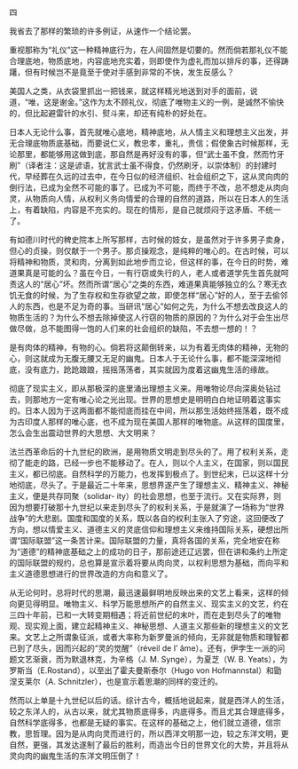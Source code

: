 四

  

我省去了那样的繁琐的许多例证，从速作一个结论罢。

重视那称为“礼仪”这一种精神底行为，在人间固然是切要的。然而倘若那礼仪不能合理底地，物质底地，内容底地充实着，则即使作为虚礼而加以排斥的事，还得踌躇，但有时候岂不是竟至于使对手感到非常的不快，发生反感么？

美国人之类，从衣袋里抓出一把钱来，就这样精光地送到对手的面前，说道，“唯，这是谢金。”这作为太不顾礼仪，彻底了唯物主义的一例，是诚然不愉快的，但比起避雷针的水引、熨斗来，却还有纯朴的好处在。

日本人无论什么事，首先就唯心底地，精神底地，从人情主义和理想主义出发，并无合理底物质底基础，而要说仁义，教忠孝，重礼，贵信；假使象古时候那样，无论那里，都能够用这做到底，那自然是再好没有的事，但“武士虽不食，然而竹牙刷”（译者注：这是谚语，犹言武士虽不得食，仍然刷牙，以崇体制）的封建时代，早经葬在久远的过去中，在今日似的经济组织、社会组织之下，这从灵向肉的倒行法，已成为全然不可能的事了。已成为不可能，而终于不改，总不想走从肉向灵，从物质向人情，从权利义务向情爱的合理的自然的道路，所以在日本人的生活上，有着缺陷，内容是不充实的。现在的情形，是自己就烦闷于这矛盾、不统一了。

有如德川时代的稗史院本上所写那样，古时候的妓女，是虽然对于许多男子卖身，但心的贞操，则仅献于一个男子。那贞操观念，是纯粹的唯心的。在古时候，可以将精神和物质，灵和肉，分离到如此地步而立论，但这样的事，在今日的时势，难道果真是可能的么？虽在今日，一有行窃或失行的人，老人或者道学先生首先就呵责这人的“居心”坏。然而所谓“居心”之类的东西，难道果真能够独立的么？寒无衣饥无食的时候，为了生存权和生存欲望之故，即使怎样“居心”好的人，至于去偷邻人的东西，也是不足为奇的事。当研讯“居心”如何之先，为什么不想去改良这人的物质生活的？为什么不想去除掉使这人行窃的物质的原因的？为什么对于会生出尽做尽做，总不能图得一饱的人们来的社会组织的缺陷，不去想一想的！？

是有肉体的精神，有物的心。倘若将这颠倒转来，以为有着无肉体的精神，无物的心，则这就成为无腹无腰又无足的幽鬼。日本人于无论什么事，都不能深深地彻底，没有底力，跄跄踉踉，摇摇荡荡者，其实就因为度着这幽鬼生活的缘故。

彻底了现实主义，即从那极深的底里涌出理想主义来。用唯物论尽向深奥处钻过去，则那地方一定有唯心论之光出现。世界的思想史是明明白白地证明着这事实的。日本人因为于这两面都不能彻底而挂在中间，所以那生活始终摇荡着，既不成为古印度人那样的唯心底，也不成为现在美国人那样的唯物底。从这样的国度里，怎么会生出震动世界的大思想、大文明来？

法兰西革命后的十九世纪的欧洲，是用物质文明走到尽头的了。用了权利关系，走彻了能走的路，已经一步也不能移动了。在人，则以个人主义，在国家，则以国民主义，都已彻底。自然科学的万能力，也发挥到极点了。到世纪末，已以这样十分地彻底，尽头了。于是最近二十年来，思想界遂产生了理想主义、精神主义、神秘主义，便是共存同聚（solidar- ity）的社会思想，也至于流行。又在实际界，则因为想要打破那十九世纪以来走到尽头了的权利关系，于是就演了一场称为“世界战争”的大悲剧。国度和国度的关系，既以各自的权利主张入了穷途，这回便改了方向，想以情爱主义、道德主义的灵底信仰和理想主义来维持国际关系，硬想出所谓“国际联盟”这一条苦计来。国际联盟的力量，真将各国的关系，完全地安在称为“道德”的精神底基础之上的成功的日子，那前途还辽远罢，但在讲和条约上所定的国际联盟的规约，总也算是宣示着将要从肉向灵，以权利思想为基础，而向平和主义道德思想进行的世界改造的方向和意义了。

从无论何时，总将时代的思潮，最迅速最鲜明地反映出来的文艺上看来，这样的倾向更见得明显。唯物主义、科学万能思想所产的自然主义、现实主义的文艺，约在三四十年前，已和一大转变期相遇；将近前世纪的末叶，而在走到尽头了的唯物观、现实观上面，建立起精神主义、神秘思想、人道主义那些新的理想主义的文艺来。文艺上之所谓象征派，或者大率称为新罗曼派的倾向，无非就是物质和理智都已到了尽头，因而兴起的“灵的觉醒”（réveil de I’ âme）。还有，伊孛生一派的问题文艺渐衰，而为默退林克，为辛格（J. M. Synge），为夏芝（W. B. Yeats），为罗斯当（E.Rostand），以至出了霍夫曼斯泰尔（Hugo von Hofmannstal）和勖涅支莱尔（A. Schnitzler），也是宣示着思潮的同样的变迁的。

然而以上单是十九世纪以后的话。综计古今，概括地说起来，就是西洋人的生活，较之东洋人的，从古以来，就尤其物质底得多，内底得多。而且尤其合理底得多，自然科学底得多，也都是无疑的事实。在这样的基础之上，他们就立道德，信宗教，思哲理。因为是从肉向灵而进行的，所以西洋文明那一边，较之东洋文明，更自然，更强，其发达遂制了最后的胜利，而造出今日的世界文化的大势，并且将从灵向肉的幽鬼生活的东洋文明压倒了！